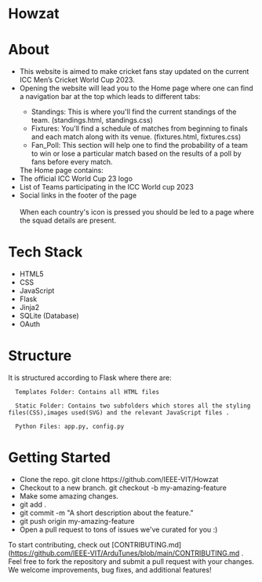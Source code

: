 # Howzat
<h1>About</h1>
<ul>
   <li>This website is aimed to make cricket fans stay updated on the current ICC Men’s Cricket World Cup 2023. </li>
   <li>Opening the website will lead you to the Home page where one can find a navigation bar at the top which leads to different tabs:</li>
   <ul>
        <li>Standings: This is where you'll find the current standings of the team. (standings.html, standings.css)</li>
        <li>Fixtures: You'll find a schedule of matches from beginning to finals and each match along with its venue. (fixtures.html, fixtures.css)
        <li>Fan_Poll: This section will help one to find the probability of a team to win or lose a particular match based on the results of a poll by fans before every match.</li>
    </ul>
    The Home page contains:
    <li>The official ICC World Cup 23 logo</li>
    <li>List of Teams participating in the ICC World cup 2023</li>
    <li>Social links in the footer of the page</li>
    <br>
    When each country's icon is pressed you should be led to a page where the squad details are present.
</ul>
<h1>Tech Stack</h1>
<ul>
   <li>HTML5</li>
   <li>CSS</li>
   <li>JavaScript</li>
   <li>Flask</li>
   <li>Jinja2</li>
   <li>SQLite (Database)</li>
   <li>OAuth</li>
</ul>

<h1>Structure</h1>
It is structured according to Flask where there are:

      Templates Folder: Contains all HTML files
      
      Static Folder: Contains two subfolders which stores all the styling files(CSS),images used(SVG) and the relevant JavaScript files .
      
      Python Files: app.py, config.py

<h1>Getting Started</h1>
<ul>
  <li>Clone the repo. git clone https://github.com/IEEE-VIT/Howzat</li>
  <li>Checkout to a new branch. git checkout -b my-amazing-feature</li>
  <li>Make some amazing changes.</li>
  <li>git add .</li>
  <li>git commit -m "A short description about the feature."</li>
  <li>git push origin my-amazing-feature</li>
  <li>Open a pull request to tons of issues we've curated for you :)</li>
</ul>

To start contributing, check out [CONTRIBUTING.md](https://github.com/IEEE-VIT/ArduTunes/blob/main/CONTRIBUTING.md .<br>
Feel free to fork the repository and submit a pull request with your changes.<br> 
We welcome improvements, bug fixes, and additional features!

